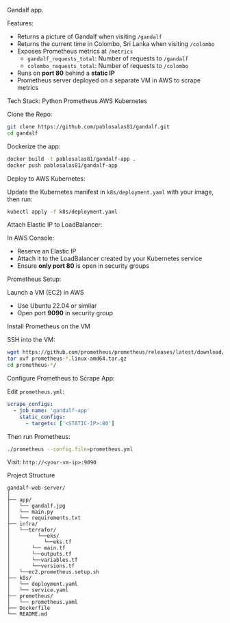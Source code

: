 
Gandalf app.

Features:

- Returns a picture of Gandalf when visiting `/gandalf`
- Returns the current time in Colombo, Sri Lanka when visiting `/colombo`
- Exposes Prometheus metrics at `/metrics`
  - `gandalf_requests_total`: Number of requests to `/gandalf`
  - `colombo_requests_total`: Number of requests to `/colombo`
- Runs on **port 80** behind a **static IP**
- Prometheus server deployed on a separate VM in AWS to scrape metrics

Tech Stack:
Python
Prometheus
AWS
Kubernetes

Clone the Repo:

```bash
git clone https://github.com/pablosalas81/gandalf.git
cd gandalf
```

Dockerize the app:

```bash
docker build -t pablosalas81/gandalf-app .
docker push pablosalas81/gandalf-app
```

Deploy to AWS Kubernetes:

Update the Kubernetes manifest in `k8s/deployment.yaml` with your image, then run:

```bash
kubectl apply -f k8s/deployment.yaml
```

Attach Elastic IP to LoadBalancer:

In AWS Console:
- Reserve an Elastic IP
- Attach it to the LoadBalancer created by your Kubernetes service
- Ensure **only port 80** is open in security groups

Prometheus Setup:

Launch a VM (EC2) in AWS

- Use Ubuntu 22.04 or similar
- Open port **9090** in security group

Install Prometheus on the VM

SSH into the VM:

```bash
wget https://github.com/prometheus/prometheus/releases/latest/download/prometheus-*.linux-amd64.tar.gz
tar xvf prometheus-*.linux-amd64.tar.gz
cd prometheus-*/
```

Configure Prometheus to Scrape App:

Edit `prometheus.yml`:

```yaml
scrape_configs:
  - job_name: 'gandalf-app'
    static_configs:
      - targets: ['<STATIC-IP>:80']
```

Then run Prometheus:

```bash
./prometheus --config.file=prometheus.yml
```

Visit: `http://<your-vm-ip>:9090`

Project Structure

```
gandalf-web-server/
│
├── app/
│   └── gandalf.jpg
│   └── main.py
│   └── requirements.txt
├── infra/
│   └──terrafor/
│         └──eks/
│           └──eks.tf
│       └── main.tf
│       └──outputs.tf
│       └──variables.tf
│       └──versions.tf
│   └──ec2.prometheus.setup.sh
├── k8s/
│   └── deployment.yaml
│   └── service.yaml
├── prometheus/
│   └── prometheus.yaml           
├── Dockerfile                 
└── README.md               
```
